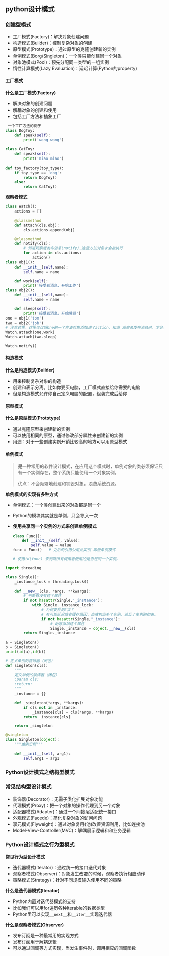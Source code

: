 ## python设计模式

### 创建型模式

- 工厂模式(Factory)：解决对象创建问题
- 构造模式(Builder)：控制复杂对象的创建
- 原型模式(Prototype)：通过原型的克隆创建新的实例
- 单例模式(Borg/Singleton)：一个类只能创建同一个对象
- 对象池模式(Pool)：预先分配同一类型的一组实例
- 惰性计算模式(Lazy Evaluation)：延迟计算(Python的property)

#### 工厂模式

**什么是工厂模式(Factory)**

- 解决对象的创建问题
- 解耦对象的创建和使用
- 包括工厂方法和抽象工厂

```python
 一个工厂方法的例子
class DogToy:
    def speak(self):
        print('wang wang')
        
class CatToy:
    def speak(self):
        print('miao miao')
        
def toy_factory(toy_type):
    if toy_type == 'dog':
        return DogToy()
    else:
        return CatToy()
```

[**观察者模式**](https://zhuanlan.zhihu.com/p/80222260)

```python
class Watch():
    actions = []

    @classmethod
    def attach(cls,obj):
        cls.actions.append(obj)

    @classmethod
    def notify(cls):
        # 知道观察者发布消息(notify),这些方法对象才会被执行
        for action in cls.actions:
            action()
class obj1():
    def __init__(self,name):
        self.name = name

    def work(self):
        print('接受到消息，开始工作')
class obj2():
    def __init__(self,name):
        self.name = name

    def sleep(self):
        print('接受到消息，开始睡觉')
one = obj1('tom')
two = obj2('job')
# 注意这里，这里仅仅将One的一个方法对象添加进了action，知道 观察者发布消息时，才会开始运行
Watch.attach(one.work)
Watch.attach(two.sleep)

Watch.notify()
```

#### 构造模式

**什么是构造模式(Builder)**

- 用来控制复杂对象的构造
- 创建和表示分离。比如你要买电脑，工厂模式直接给你需要的电脑
- 但是构造模式允许你自己定义电脑的配置，组装完成后给你

#### 原型模式

**什么是原型模式(Prototype)**

- 通过克隆原型来创建新的实例
- 可以使用相同的原型，通过修改部分属性来创建新的实例
- 用途：对于一些创建实例开销比较高的地方可以用原型模式

#### 单例模式

> **是**一种常用的软件设计模式，在应用这个模式时，单例对象的类必须保证只有一个实例存在，整个系统只能使用一个对象实例。
>
> 优点：不会频繁地创建和销毁对象，浪费系统资源。

**单例模式的实现有多种方式**

- 单例模式：一个类创建出来的对象都是同一个

- Python的模块其实就是单例，只会导入一次

- **使用共享同一个实例的方式来创建单例模式**

  ```python
  class Func():
      def __init__(self, value):
          self.value = value
  func = Func()   # 之后的引用公用此实例 即使单例模式
  
  # 使用id(func) 来判断所有调用者使用的是否是同一个实例。
  ```

  

```python
import threading

class Single():
    _instance_lock = threading.Lock()

    def __new__(cls, *args, **kwargs):
        # 判断有没有这个属性
        if not hasattr(Single,'_instance'):
            with Single._instance_lock:
                # 为何要检测2次？
                # 有可能延迟或者缓存原因，造成构造多个实例，违反了单例的初衷。
                if not hasattr(Single,"_instance"):
                    # 动态添加这个属性
                    Single._instance = object.__new__(cls)
        return Single._instance

a = Singleton()
b = Singleton()
print(id(a),id(b))

# 定义单例的装饰器（闭包）
def singleton(cls):
    """
    定义单例的装饰器（闭包）
    :param cls:
    :return:
    """
    _instance = {}

    def _singleton(*args, **kargs):
        if cls not in _instance:
            _instance[cls] = cls(*args, **kargs)
        return _instance[cls]

    return _singleton

@singleton
class Singleton(object):
    """单例实例"""

    def __init__(self, arg1):
        self.arg1 = arg1
```

### Python设计模式之结构型模式

### 常见结构型设计模式

- 装饰器(Decorator)：无需子类化扩展对象功能
- 代理模式(Proxy)：把一个对象的操作代理到另一个对象
- 适配器模式(Adapter)：通过一个间接层适配统一接口
- 外观模式(Facede)：简化复杂对象的访问问题
- 享元模式(Flyweight)：通过对象复用(池)改善资源利用，比如连接池
- Model-View-Controller(MVC)：解耦展示逻辑和和业务逻辑

### Python设计模式之行为型模式

**常见行为型设计模式**

- 迭代器模式(Iterator)：通过统一的接口迭代对象
- 观察者模式(Observer)：对象发生改变的时候，观察者执行相应动作
- 策略模式(Strategy)：针对不同规模输入使用不同的策略



**什么是迭代器模式(Iterator)**

- Python内置对迭代器模式的支持
- 比如我们可以用for遍历各种Iterable的数据类型
- Python里可以实现`__next__`和`__iter__`实现迭代器



**什么是观察者模式(Observer)**

- 发布订阅是一种最常用的实现方式
- 发布订阅用于解耦逻辑
- 可以通过回调等方式实现，当发生事件时，调用相应的回调函数